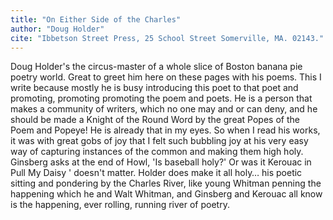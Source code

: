```yaml
---
title: "On Either Side of the Charles"
author: "Doug Holder"
cite: "Ibbetson Street Press, 25 School Street Somerville, MA. 02143."
---
```


Doug Holder's the circus-master of a whole slice of Boston banana pie poetry world. Great to greet him here on these pages with his poems. This I write because mostly he is busy introducing this poet to that poet and promoting, promoting promoting the poem and poets. He is a person that makes a community of writers, which no one may and or can deny, and he should be made a Knight of the Round Word by the great Popes of the Poem and Popeye! He is already that in my eyes. So when I read his works, it was with great gobs of joy that I felt such bubbling joy at his very easy way of capturing instances of the common and making them high holy. Ginsberg asks at the end of Howl, 'Is baseball holy?' Or was it Kerouac in Pull My Daisy ' doesn't matter. Holder does make it all holy&hellip; his poetic sitting and pondering by the Charles River, like young Whitman penning the happening which he and Walt Whitman, and Ginsberg and Kerouac all know is the happening, ever rolling, running river of poetry.
